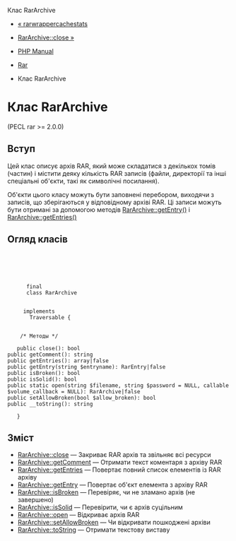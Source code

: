 Клас RarArchive

-   [« rarwrappercachestats](function.rar-wrapper-cache-stats.html)
    
-   [RarArchive::close »](rararchive.close.html)
    
-   [PHP Manual](index.html)
    
-   [Rar](book.rar.html)
    
-   Клас RarArchive
    

# Клас RarArchive

(PECL rar >= 2.0.0)

## Вступ

Цей клас описує архів RAR, який може складатися з декількох томів (частин) і містити деяку кількість RAR записів (файли, директорії та інші спеціальні об'єкти, такі як символічні посилання).

Об'єкти цього класу можуть бути заповнені перебором, виходячи з записів, що зберігаються у відповідному архіві RAR. Ці записи можуть бути отримані за допомогою методів [RarArchive::getEntry()](rararchive.getentry.html) і [RarArchive::getEntries()](rararchive.getentries.html)

## Огляд класів

```classsynopsis



    
     
      final
      class RarArchive
     

     implements 
       Traversable {


    /* Методы */
    
   public close(): bool
public getComment(): string
public getEntries(): array|false
public getEntry(string $entryname): RarEntry|false
public isBroken(): bool
public isSolid(): bool
public static open(string $filename, string $password = NULL, callable $volume_callback = NULL): RarArchive|false
public setAllowBroken(bool $allow_broken): bool
public __toString(): string

   }
```

## Зміст

-   [RarArchive::close](rararchive.close.html) — Закриває RAR архів та звільняє всі ресурси
-   [RarArchive::getComment](rararchive.getcomment.html) — Отримати текст коментаря з архіву RAR
-   [RarArchive::getEntries](rararchive.getentries.html) — Повертає повний список елементів із RAR архіву
-   [RarArchive::getEntry](rararchive.getentry.html) — Повертає об'єкт елемента з архіву RAR
-   [RarArchive::isBroken](rararchive.isbroken.html) — Перевіряє, чи не зламано архів (не завершено)
-   [RarArchive::isSolid](rararchive.issolid.html) — Перевірити, чи є архів суцільним
-   [RarArchive::open](rararchive.open.html) — Відкриває архів RAR
-   [RarArchive::setAllowBroken](rararchive.setallowbroken.html) — Чи відкривати пошкоджені архіви
-   [RarArchive::toString](rararchive.tostring.html) — Отримати текстову виставу